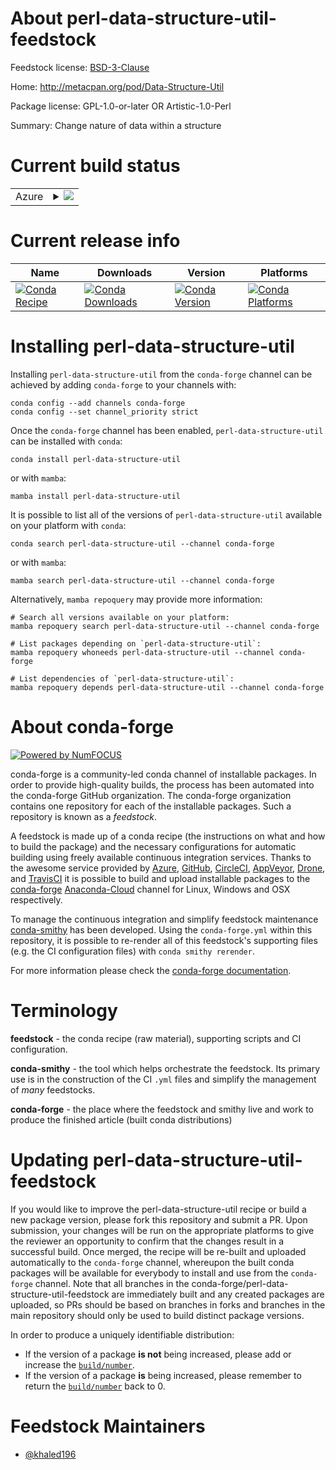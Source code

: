 About perl-data-structure-util-feedstock
========================================

Feedstock license: [BSD-3-Clause](https://github.com/conda-forge/perl-data-structure-util-feedstock/blob/main/LICENSE.txt)

Home: http://metacpan.org/pod/Data-Structure-Util

Package license: GPL-1.0-or-later OR Artistic-1.0-Perl

Summary: Change nature of data within a structure

Current build status
====================


<table>
    
  <tr>
    <td>Azure</td>
    <td>
      <details>
        <summary>
          <a href="https://dev.azure.com/conda-forge/feedstock-builds/_build/latest?definitionId=20025&branchName=main">
            <img src="https://dev.azure.com/conda-forge/feedstock-builds/_apis/build/status/perl-data-structure-util-feedstock?branchName=main">
          </a>
        </summary>
        <table>
          <thead><tr><th>Variant</th><th>Status</th></tr></thead>
          <tbody><tr>
              <td>linux_64</td>
              <td>
                <a href="https://dev.azure.com/conda-forge/feedstock-builds/_build/latest?definitionId=20025&branchName=main">
                  <img src="https://dev.azure.com/conda-forge/feedstock-builds/_apis/build/status/perl-data-structure-util-feedstock?branchName=main&jobName=linux&configuration=linux%20linux_64_" alt="variant">
                </a>
              </td>
            </tr>
          </tbody>
        </table>
      </details>
    </td>
  </tr>
</table>

Current release info
====================

| Name | Downloads | Version | Platforms |
| --- | --- | --- | --- |
| [![Conda Recipe](https://img.shields.io/badge/recipe-perl--data--structure--util-green.svg)](https://anaconda.org/conda-forge/perl-data-structure-util) | [![Conda Downloads](https://img.shields.io/conda/dn/conda-forge/perl-data-structure-util.svg)](https://anaconda.org/conda-forge/perl-data-structure-util) | [![Conda Version](https://img.shields.io/conda/vn/conda-forge/perl-data-structure-util.svg)](https://anaconda.org/conda-forge/perl-data-structure-util) | [![Conda Platforms](https://img.shields.io/conda/pn/conda-forge/perl-data-structure-util.svg)](https://anaconda.org/conda-forge/perl-data-structure-util) |

Installing perl-data-structure-util
===================================

Installing `perl-data-structure-util` from the `conda-forge` channel can be achieved by adding `conda-forge` to your channels with:

```
conda config --add channels conda-forge
conda config --set channel_priority strict
```

Once the `conda-forge` channel has been enabled, `perl-data-structure-util` can be installed with `conda`:

```
conda install perl-data-structure-util
```

or with `mamba`:

```
mamba install perl-data-structure-util
```

It is possible to list all of the versions of `perl-data-structure-util` available on your platform with `conda`:

```
conda search perl-data-structure-util --channel conda-forge
```

or with `mamba`:

```
mamba search perl-data-structure-util --channel conda-forge
```

Alternatively, `mamba repoquery` may provide more information:

```
# Search all versions available on your platform:
mamba repoquery search perl-data-structure-util --channel conda-forge

# List packages depending on `perl-data-structure-util`:
mamba repoquery whoneeds perl-data-structure-util --channel conda-forge

# List dependencies of `perl-data-structure-util`:
mamba repoquery depends perl-data-structure-util --channel conda-forge
```


About conda-forge
=================

[![Powered by
NumFOCUS](https://img.shields.io/badge/powered%20by-NumFOCUS-orange.svg?style=flat&colorA=E1523D&colorB=007D8A)](https://numfocus.org)

conda-forge is a community-led conda channel of installable packages.
In order to provide high-quality builds, the process has been automated into the
conda-forge GitHub organization. The conda-forge organization contains one repository
for each of the installable packages. Such a repository is known as a *feedstock*.

A feedstock is made up of a conda recipe (the instructions on what and how to build
the package) and the necessary configurations for automatic building using freely
available continuous integration services. Thanks to the awesome service provided by
[Azure](https://azure.microsoft.com/en-us/services/devops/), [GitHub](https://github.com/),
[CircleCI](https://circleci.com/), [AppVeyor](https://www.appveyor.com/),
[Drone](https://cloud.drone.io/welcome), and [TravisCI](https://travis-ci.com/)
it is possible to build and upload installable packages to the
[conda-forge](https://anaconda.org/conda-forge) [Anaconda-Cloud](https://anaconda.org/)
channel for Linux, Windows and OSX respectively.

To manage the continuous integration and simplify feedstock maintenance
[conda-smithy](https://github.com/conda-forge/conda-smithy) has been developed.
Using the ``conda-forge.yml`` within this repository, it is possible to re-render all of
this feedstock's supporting files (e.g. the CI configuration files) with ``conda smithy rerender``.

For more information please check the [conda-forge documentation](https://conda-forge.org/docs/).

Terminology
===========

**feedstock** - the conda recipe (raw material), supporting scripts and CI configuration.

**conda-smithy** - the tool which helps orchestrate the feedstock.
                   Its primary use is in the construction of the CI ``.yml`` files
                   and simplify the management of *many* feedstocks.

**conda-forge** - the place where the feedstock and smithy live and work to
                  produce the finished article (built conda distributions)


Updating perl-data-structure-util-feedstock
===========================================

If you would like to improve the perl-data-structure-util recipe or build a new
package version, please fork this repository and submit a PR. Upon submission,
your changes will be run on the appropriate platforms to give the reviewer an
opportunity to confirm that the changes result in a successful build. Once
merged, the recipe will be re-built and uploaded automatically to the
`conda-forge` channel, whereupon the built conda packages will be available for
everybody to install and use from the `conda-forge` channel.
Note that all branches in the conda-forge/perl-data-structure-util-feedstock are
immediately built and any created packages are uploaded, so PRs should be based
on branches in forks and branches in the main repository should only be used to
build distinct package versions.

In order to produce a uniquely identifiable distribution:
 * If the version of a package **is not** being increased, please add or increase
   the [``build/number``](https://docs.conda.io/projects/conda-build/en/latest/resources/define-metadata.html#build-number-and-string).
 * If the version of a package **is** being increased, please remember to return
   the [``build/number``](https://docs.conda.io/projects/conda-build/en/latest/resources/define-metadata.html#build-number-and-string)
   back to 0.

Feedstock Maintainers
=====================

* [@khaled196](https://github.com/khaled196/)

